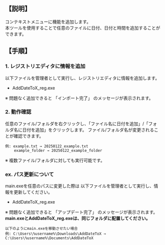 ## 【説明】
コンテキストメニューに機能を追加します。  
本ツールを使用することで任意のファイルに日付、日付と時間を追加することができます。

## 【手順】
### 1. レジストリエディタに情報を追加
以下ファイルを管理者として実行し、レジストリエディタに情報を追加します。

- AddDateToX_reg.exe

※ 問題なく追加できると 「インポート完了」 のメッセージが表示されます。

### 2. 動作確認
任意のファイル/フォルダを右クリックし、「ファイル名に日付を追加」/「フォルダ名に日付を追加」をクリックします。
ファイル/フォルダ名が変更されることが確認できます。
```
例: example.txt → 20250122_example.txt
    example_folder → 20250122_example_folder
```

※ 複数ファイル/フォルダに対しても実行可能です。


### ex. パス更新について
main.exeを任意のパスに変更した際は 
以下ファイルを管理者として実行し、情報を更新してください。

- AddDateToX_reg.exe

※ 問題なく追加できると 「アップデート完了」 のメッセージが表示されます。
   **main.exeとAddDateToX_reg.exeは、同じフォルダに配置してください。**
```
以下のようにmain.exeを移動させたい場合
例: C:\Users\%username%\Downloads\AddDateToX → C:\Users\%username%\Documents\AddDateToX
```

